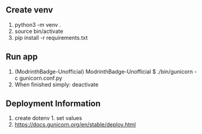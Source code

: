 ## Create venv
  1. python3 -m venv .
  1. source bin/activate
  1. pip install -r requirements.txt

## Run app
  1. (ModrinthBadge-Unofficial) ModrinthBadge-Unofficial $ ./bin/gunicorn -c gunicorn.conf.py
  1. When finished simply: deactivate

## Deployment Information
  1. create dotenv
    1. set values
  1. https://docs.gunicorn.org/en/stable/deploy.html

